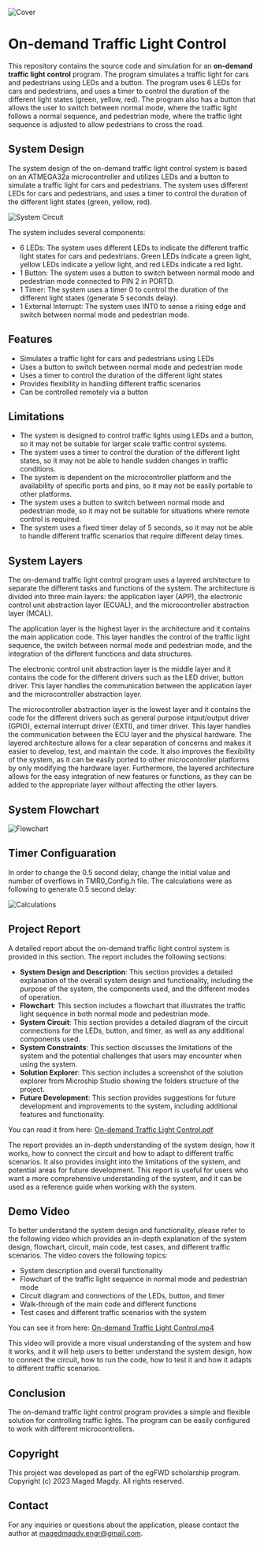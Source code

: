 ![Cover](https://github.com/magedmak/egFWD-Traffic-Light-Control/blob/61e3cadeb2547706e1f7a718cb778d279314bdab/Photos/Cover.png)

# On-demand Traffic Light Control
This repository contains the source code and simulation for an **on-demand traffic light control** program. The program simulates a traffic light for cars and pedestrians using LEDs and a button. The program uses 6 LEDs for cars and pedestrians, and uses a timer to control the duration of the different light states (green, yellow, red). The program also has a button that allows the user to switch between normal mode, where the traffic light follows a normal sequence, and pedestrian mode, where the traffic light sequence is adjusted to allow pedestrians to cross the road.

## System Design
The system design of the on-demand traffic light control system is based on an ATMEGA32a microcontroller and utilizes LEDs and a button to simulate a traffic light for cars and pedestrians. The system uses different LEDs for cars and pedestrians, and uses a timer to control the duration of the different light states (green, yellow, red).

![System Circuit](https://github.com/magedmak/egFWD-Traffic-Light-Control/blob/61e3cadeb2547706e1f7a718cb778d279314bdab/Photos/System%20circuit.png)

The system includes several components:
-	6 LEDs: The system uses different LEDs to indicate the different traffic light states for cars and pedestrians. Green LEDs indicate a green light, yellow LEDs indicate a yellow light, and red LEDs indicate a red light.
-	1 Button: The system uses a button to switch between normal mode and pedestrian mode connected to PIN 2 in PORTD.
-	1 Timer: The system uses a timer 0 to control the duration of the different light states (generate 5 seconds delay).
-	1 External Interrupt: The system uses INT0 to sense a rising edge and switch between normal mode and pedestrian mode.


## Features
- Simulates a traffic light for cars and pedestrians using LEDs
- Uses a button to switch between normal mode and pedestrian mode
- Uses a timer to control the duration of the different light states
- Provides flexibility in handling different traffic scenarios
- Can be controlled remotely via a button

## Limitations
- The system is designed to control traffic lights using LEDs and a button, so it may not be suitable for larger scale traffic control systems.
- The system uses a timer to control the duration of the different light states, so it may not be able to handle sudden changes in traffic conditions.
- The system is dependent on the microcontroller platform and the availability of specific ports and pins, so it may not be easily portable to other platforms.
- The system uses a button to switch between normal mode and pedestrian mode, so it may not be suitable for situations where remote control is required.
- The system uses a fixed timer delay of 5 seconds, so it may not be able to handle different traffic scenarios that require different delay times.

## System Layers
The on-demand traffic light control program uses a layered architecture to separate the different tasks and functions of the system. The architecture is divided into three main layers: the application layer (APP), the electronic control unit abstraction layer (ECUAL), and the microcontroller abstraction layer (MCAL).

The application layer is the highest layer in the architecture and it contains the main application code. This layer handles the control of the traffic light sequence, the switch between normal mode and pedestrian mode, and the integration of the different functions and data structures. 

The electronic control unit abstraction layer is the middle layer and it contains the code for the different drivers such as the LED driver, button driver. This layer handles the communication between the application layer and the microcontroller abstraction layer. 

The microcontroller abstraction layer is the lowest layer and it contains the code for the different drivers such as general purpose intput/output driver (GPIO), external interrupt driver (EXTI), and timer driver. This layer handles the communication between the ECU layer and the physical hardware.
The layered architecture allows for a clear separation of concerns and makes it easier to develop, test, and maintain the code. It also improves the flexibility of the system, as it can be easily ported to other microcontroller platforms by only modifying the hardware layer. Furthermore, the layered architecture allows for the easy integration of new features or functions, as they can be added to the appropriate layer without affecting the other layers.

## System Flowchart
![Flowchart](https://github.com/magedmak/egFWD-Traffic-Light-Control/blob/61e3cadeb2547706e1f7a718cb778d279314bdab/Photos/Flowchart.png)

## Timer Configuaration
In order to change the 0.5 second delay, change the initial value and number of overflows in TMR0_Config.h file.
The calculations were as following to generate 0.5 second delay:

![Calculations](https://github.com/magedmak/egFWD-Traffic-Light-Control/blob/fcb74d4e8cac2a6d854619e97d58b7baeb2f1748/Photos/Calculations.png)

## Project Report
A detailed report about the on-demand traffic light control system is provided in this section. The report includes the following sections:
- **System Design and Description**: This section provides a detailed explanation of the overall system design and functionality, including the purpose of the system, the components used, and the different modes of operation.
- **Flowchart**: This section includes a flowchart that illustrates the traffic light sequence in both normal mode and pedestrian mode.
- **System Circuit**: This section provides a detailed diagram of the circuit connections for the LEDs, button, and timer, as well as any additional components used.
- **System Constraints**: This section discusses the limitations of the system and the potential challenges that users may encounter when using the system.
- **Solution Explorer**: This section includes a screenshot of the solution explorer from Microship Studio showing the folders structure of the project. 
- **Future Development**: This section provides suggestions for future development and improvements to the system, including additional features and functionality.

You can read it from here: [On-demand Traffic Light Control.pdf](https://github.com/magedmak/egFWD-Traffic-Light-Control/blob/3e7bf41ce25cd89bc76b484c1547232a111d0319/On-demand%20Traffic%20Light%20Control.pdf)

The report provides an in-depth understanding of the system design, how it works, how to connect the circuit and how to adapt to different traffic scenarios. It also provides insight into the limitations of the system, and potential areas for future development. This report is useful for users who want a more comprehensive understanding of the system, and it can be used as a reference guide when working with the system.

## Demo Video
To better understand the system design and functionality, please refer to the following video which provides an in-depth explanation of the system design, flowchart, circuit, main code, test cases, and different traffic scenarios. The video covers the following topics:

- System description and overall functionality
- Flowchart of the traffic light sequence in normal mode and pedestrian mode
- Circuit diagram and connections of the LEDs, button, and timer
- Walk-through of the main code and different functions
- Test cases and different traffic scenarios with the system

You can see it from here: [On-demand Traffic Light Control.mp4](https://drive.google.com/file/d/1r9sFSSS46DD74uAX_9iSsZO1Jv5bzVvG/view?usp=sharing)

This video will provide a more visual understanding of the system and how it works, and it will help users to better understand the system design, how to connect the circuit, how to run the code, how to test it and how it adapts to different traffic scenarios.

## Conclusion
The on-demand traffic light control program provides a simple and flexible solution for controlling traffic lights. The program can be easily configured to work with different microcontrollers.

## Copyright
This project was developed as part of the egFWD scholarship program. Copyright (c) 2023 Maged Magdy. All rights reserved.

## Contact
For any inquiries or questions about the application, please contact the author at magedmagdy.engr@gmail.com.
